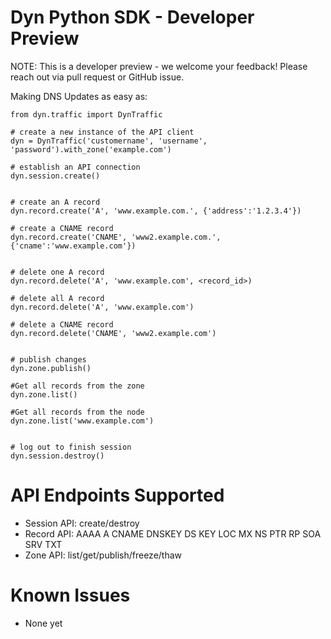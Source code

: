 # Dyn Python SDK - Developer Preview


NOTE: This is a developer preview - we welcome your feedback!
Please reach out via pull request or GitHub issue.


Making DNS Updates as easy as:

    from dyn.traffic import DynTraffic

    # create a new instance of the API client
    dyn = DynTraffic('customername', 'username', 'password').with_zone('example.com')

    # establish an API connection
    dyn.session.create()


    # create an A record
    dyn.record.create('A', 'www.example.com.', {'address':'1.2.3.4'})

    # create a CNAME record
    dyn.record.create('CNAME', 'www2.example.com.', {'cname':'www.example.com'})


    # delete one A record
    dyn.record.delete('A', 'www.example.com', <record_id>)

    # delete all A record
    dyn.record.delete('A', 'www.example.com')

    # delete a CNAME record
    dyn.record.delete('CNAME', 'www2.example.com')


    # publish changes
    dyn.zone.publish()

    #Get all records from the zone
    dyn.zone.list()

    #Get all records from the node
    dyn.zone.list('www.example.com')


    # log out to finish session
    dyn.session.destroy()


# API Endpoints Supported

* Session API: create/destroy
* Record API: AAAA A CNAME DNSKEY DS KEY LOC MX NS PTR RP SOA SRV TXT
* Zone API: list/get/publish/freeze/thaw

# Known Issues

* None yet
